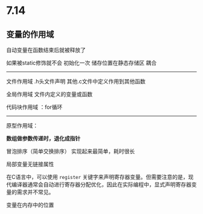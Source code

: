 # 7.14

## 变量的作用域

自动变量在函数结束后就被释放了

如果被static修饰就不会    初始化一次 储存位置在静态存储区  耦合

------

文件作用域	.h头文件声明 其他.c文件中定义作用到其他函数

全局作用域		文件内定义的变量或函数

代码块作用域 ：for循环

------

原型作用域：

**数组做参数传递时，退化成指针**

冒泡排序（简单交换排序） 实现起来最简单，耗时很长

局部变量无链接属性

在C语言中，可以使用 `register` 关键字来声明寄存器变量。但需要注意的是，现代编译器通常会自动进行寄存器分配优化，因此在实际编程中，显式声明寄存器变量的需求并不常见。

变量在内存中的位置

